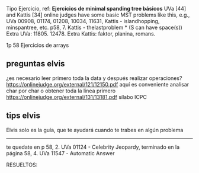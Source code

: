 Tipo
Ejercicio, ref:
**Ejercicios de minimal spanding tree básicos**
UVa [44] and Kattis [34] online judges have some basic MST problems like this, e.g., UVa 00908, 01174, 01208, 10034, 11631, Kattis - islandhopping, minspantree, etc. 
p58, 
  7. Kattis - thelastproblem * (S can have space(s))
  Extra UVa: 11805. 12478.
  Extra Kattis: faktor, planina, romans.


1p 58 Ejercicios de arrays

preguntas elvis
-----------
¿es necesario leer primero toda la data y después realizar operaciones?
https://onlinejudge.org/external/121/12150.pdf
aquí es conveniente analisar char por char o obtener toda la linea primero
https://onlinejudge.org/external/131/13181.pdf
sílabo ICPC


tips elvis
---------
Elvis solo es la guía, que te ayudará cuando te trabes en algún problema

---------
te quedate en p 58, 2. UVa 01124 - Celebrity Jeopardy, terminado
en la página 58, 4. UVa 11547 - Automatic Answer
















RESUELTOS:
